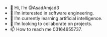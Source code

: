 - 👋 Hi, I’m @AsadAmjad3
- 👀 I’m interested in software engineering.
- 🌱 I’m currently learning artificial intelligence.
- 💞️ I’m looking to collaborate on projects. 
- 📫 How to reach me 03164655737.

<!---
AsadAmjad3/AsadAmjad3 is a ✨ special ✨ repository because its `README.md` (this file) appears on your GitHub profile.
You can click the Preview link to take a look at your changes.
--->
